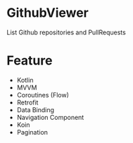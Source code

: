 # GithubViewer
List Github repositories and PullRequests

# Feature
- Kotlin
- MVVM
- Coroutines (Flow)
- Retrofit
- Data Binding
- Navigation Component
- Koin
- Pagination
